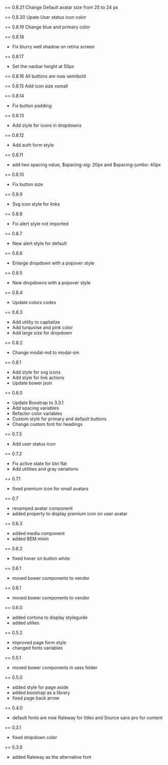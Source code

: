 == 0.8.21
  Change Default avatar size from 25 to 24 px

== 0.8.20
  Upate User status icon color

== 0.8.19
  Change blue and primary color

== 0.8.18
  * Fix blurry well shadow on retina screen

== 0.8.17
  * Set the navbar height at 50px

== 0.8.16
  All buttons are now semibold

== 0.8.15
  Add icon size xsmall 

== 0.8.14
  * Fix button padding

== 0.8.13
  * Add style for icons in dropdowns

== 0.8.12
  * Add auth form style

== 0.8.11
  * add two spacing value, $spacing-xlg: 20px and $spacing-jumbo: 40px

== 0.8.10
  * Fix button size

== 0.8.9
  * Svg icon style for links

== 0.8.8
  * Fix alert style not imported

== 0.8.7
  * New alert style for default

== 0.8.6
  * Enlarge dropdown with a popover style

== 0.8.5
  * New dropdowns with a popover style

== 0.8.4
  * Update colors codes

== 0.8.3
  * Add utility to capitalize
  * Add turquoise and pink color
  * Add large size for dropdown

== 0.8.2
  * Change modal-md to modal-sm

== 0.8.1
  * Add style for svg icons
  * Add style for link actions
  * Update bower json

== 0.8.0
  * Update Boostrap to 3.3.1
  * Add spacing variables
  * Refactor color variables
  * Custom style for primary and default buttons
  * Change custom font for headings

== 0.7.3
  * Add user status icon

== 0.7.2
  * Fix active state for btn flat
  * Add utilities and gray variations

== 0.7.1
  * fixed premium icon for small avatars

== 0.7
  * revamped avatar component
  * added property to display premium icon on user avatar

== 0.6.3
  * added media component
  * added BEM mixin

== 0.6.2
  * fixed hover on button white

== 0.6.1
  * moved bower components to vendor

== 0.6.1
  * moved bower components to vendor

== 0.6.0
  * added cortona to display styleguide
  * added utilies

== 0.5.2
  * improved page form style
  * changed fonts variables

== 0.5.1
  * moved bower components in sass folder

== 0.5.0
  * added style for page aside
  * added boostrap as a library
  * fixed page back arrow

== 0.4.0
  * default fonts are now Raleway for titles and Source sans pro for content

== 0.3.1
  * fixed dropdown color

== 0.3.0
  * added Raleway as the alternative font
